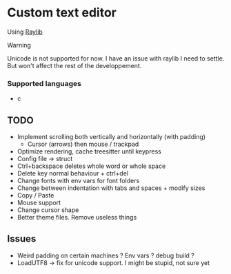 # Custom text editor

Using [Raylib](https://www.raylib.com/)

> [!WARNING]
> Unicode is not supported for now. I have an issue with raylib I need to settle. But won't affect the rest of the developpement.

### Supported languages
- c

## TODO

- Implement scrolling both vertically and horizontally (with padding)
    - Cursor (arrows) then mouse / trackpad
- Optimize rendering, cache treesitter until keypress
- Config file -> struct
- Ctrl+backspace deletes whole word or whole space
- Delete key normal behaviour + ctrl+del
- Change fonts with env vars for font folders
- Change between indentation with tabs and spaces + modify sizes
- Copy / Paste
- Mouse support
- Change cursor shape
- Better theme files. Remove useless things

## Issues

- Weird padding on certain machines ? Env vars ? debug build ?
- LoadUTF8 -> fix for unicode support. I might be stupid, not sure yet

